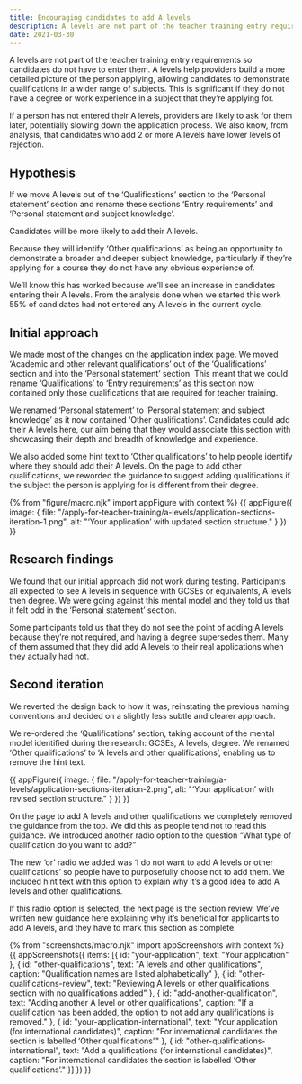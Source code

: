 ```yaml
---
title: Encouraging candidates to add A levels
description: A levels are not part of the teacher training entry requirements so candidates do not have to enter them, yet A levels can help candidates demonstrate knowledge in a wider range of subjects.
date: 2021-03-30
---
```


A levels are not part of the teacher training entry requirements so candidates do not have to enter them. A levels help providers build a more detailed picture of the person applying, allowing candidates to demonstrate qualifications in a wider range of subjects. This is significant if they do not have a degree or work experience in a subject that they’re applying for.

If a person has not entered their A levels, providers are likely to ask for them later, potentially slowing down the application process. We also know, from analysis, that candidates who add 2 or more A levels have lower levels of rejection.

## Hypothesis

If we move A levels out of the ‘Qualifications’ section to the ‘Personal statement’ section and rename these sections ‘Entry requirements’ and ‘Personal statement and subject knowledge’.

Candidates will be more likely to add their A levels.

Because they will identify ‘Other qualifications’ as being an opportunity to demonstrate a broader and deeper subject knowledge, particularly if they’re applying for a course they do not have any obvious experience of.

We’ll know this has worked because we’ll see an increase in candidates entering their A levels. From the analysis done when we started this work 55% of candidates had not entered any A levels in the current cycle.

## Initial approach

We made most of the changes on the application index page. We moved ‘Academic and other relevant qualifications’ out of the ‘Qualifications’ section and into the ‘Personal statement’ section. This meant that we could rename ‘Qualifications’ to ‘Entry requirements’ as this section now contained only those qualifications that are required for teacher training.

We renamed ‘Personal statement’ to ‘Personal statement and subject knowledge’ as it now contained ‘Other qualifications’. Candidates could add their A levels here, our aim being that they would associate this section with showcasing their depth and breadth of knowledge and experience.

We also added some hint text to ‘Other qualifications’ to help people identify where they should add their A levels. On the page to add other qualifications, we reworded the guidance to suggest adding qualifications if the subject the person is applying for is different from their degree.

{% from "figure/macro.njk" import appFigure with context %}
{{ appFigure({
  image: {
    file: "/apply-for-teacher-training/a-levels/application-sections-iteration-1.png",
    alt: "‘Your application’ with updated section structure."
  }
}) }}

## Research findings

We found that our initial approach did not work during testing. Participants all expected to see A levels in sequence with GCSEs or equivalents, A levels then degree. We were going against this mental model and they told us that it felt odd in the ‘Personal statement’ section.

Some participants told us that they do not see the point of adding A levels because they’re not required, and having a degree supersedes them. Many of them assumed that they did add A levels to their real applications when they actually had not.

## Second iteration

We reverted the design back to how it was, reinstating the previous naming conventions and decided on a slightly less subtle and clearer approach.

We re-ordered the ‘Qualifications’ section, taking account of the mental model identified during the research: GCSEs, A levels, degree. We renamed ‘Other qualifications’ to ‘A levels and other qualifications’, enabling us to remove the hint text.

{{ appFigure({
  image: {
    file: "/apply-for-teacher-training/a-levels/application-sections-iteration-2.png",
    alt: "‘Your application’ with revised section structure."
  }
}) }}

On the page to add A levels and other qualifications we completely removed the guidance from the top. We did this as people tend not to read this guidance. We introduced another radio option to the question “What type of qualification do you want to add?”

The new ‘or’ radio we added was ‘I do not want to add A levels or other qualifications’ so people have to purposefully choose not to add them. We included hint text with this option to explain why it’s a good idea to add A levels and other qualifications.

If this radio option is selected, the next page is the section review. We’ve written new guidance here explaining why it’s beneficial for applicants to add A levels, and they have to mark this section as complete.

{% from "screenshots/macro.njk" import appScreenshots with context %}
{{ appScreenshots({
  items: [{
    id: "your-application",
    text: "Your application"
  }, {
    id: "other-qualifications",
    text: "A levels and other qualifications",
    caption: "Qualification names are listed alphabetically"
  }, {
    id: "other-qualifications-review",
    text: "Reviewing A levels or other qualifications section with no qualifications added"
  }, {
    id: "add-another-qualification",
    text: "Adding another A level or other qualifications",
    caption: "If a qualification has been added, the option to not add any qualifications is removed."
  }, {
    id: "your-application-international",
    text: "Your application (for international candidates)",
    caption: "For international candidates the section is labelled ‘Other qualifications’."
  }, {
    id: "other-qualifications-international",
    text: "Add a qualifications (for international candidates)",
    caption: "For international candidates the section is labelled ‘Other qualifications’."
  }]
}) }}
